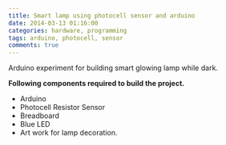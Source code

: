 ```yaml
---
title: Smart lamp using photocell sensor and arduino
date: 2014-03-13 01:16:00
categories: hardware, programming
tags: arduino, photocell, sensor
comments: true
---
```


Arduino experiment for building smart glowing lamp while dark.

**Following components required to build the project.** <br />

- Arduino <br />
- Photocell Resistor Sensor <br />
- Breadboard <br />
- Blue LED <br />
- Art work for lamp decoration.<br />
<!--more-->

<object class="BLOG_video_class" contentid="652d8bd3ecce52f4" height="266" id="BLOG_video-652d8bd3ecce52f4" width="320"></object>
